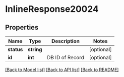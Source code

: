 # InlineResponse20024

## Properties
Name | Type | Description | Notes
------------ | ------------- | ------------- | -------------
**status** | **string** |  | [optional] 
**id** | **int** | DB ID of Record | [optional] 

[[Back to Model list]](../README.md#documentation-for-models) [[Back to API list]](../README.md#documentation-for-api-endpoints) [[Back to README]](../README.md)


